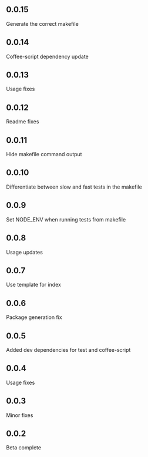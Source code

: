 0.0.15
-----
Generate the correct makefile

0.0.14
-----
Coffee-script dependency update

0.0.13
-----
Usage fixes

0.0.12
-----
Readme fixes

0.0.11
-----
Hide makefile command output

0.0.10
-----
Differentiate between slow and fast tests in the makefile

0.0.9
-----
Set NODE_ENV when running tests from makefile

0.0.8
-----
Usage updates

0.0.7
-----
Use template for index

0.0.6
-----
Package generation fix

0.0.5
-----
Added dev dependencies for test and coffee-script

0.0.4
-----
Usage fixes

0.0.3
-----
Minor fixes

0.0.2
-----
Beta complete

